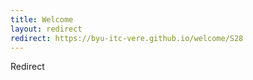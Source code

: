 ```yaml
---
title: Welcome
layout: redirect
redirect: https://byu-itc-vere.github.io/welcome/S28
---
```

Redirect